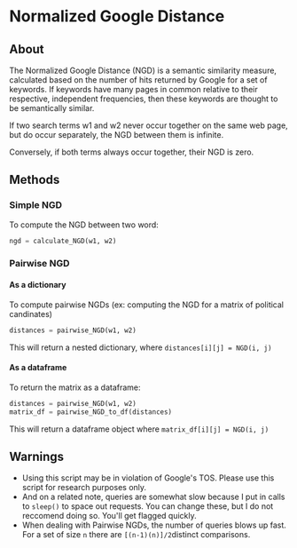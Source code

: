 # Normalized Google Distance


## About 
The Normalized Google Distance (NGD) is a semantic similarity measure, 
calculated based on the number of hits returned by Google for a set of 
keywords. If keywords have many pages in common relative to their respective, 
independent frequencies, then these keywords are thought to be semantically 
similar. 

If two search terms w1 and w2 never occur together on the same web 
page, but do occur separately, the NGD between them is infinite. 

Conversely, if both terms always occur together, their NGD is zero.

## Methods <a name = "data"></a>

### Simple NGD

To compute the NGD between two word: 

``` Python
ngd = calculate_NGD(w1, w2)
```


### Pairwise NGD

#### As a dictionary
To compute pairwise NGDs (ex: computing the NGD for a matrix of political candinates)

``` Python
distances = pairwise_NGD(w1, w2)
```
This will return a nested dictionary, where ```distances[i][j] = NGD(i, j)```

#### As a dataframe
To return the matrix as a dataframe: 
``` Python
distances = pairwise_NGD(w1, w2)
matrix_df = pairwise_NGD_to_df(distances)
```

This will return a dataframe object where ```matrix_df[i][j] = NGD(i, j)```


## Warnings <a name = "data"></a>

* Using this script may be in violation of Google's TOS. Please use this script for research purposes only. 
* And on a related note, queries are somewhat slow because I put in calls to ```sleep()``` to space out requests. You can change these, but I do not reccomend doing so. You'll get flagged quickly. 
* When dealing with Pairwise NGDs, the number of queries blows up fast. For a set of size ```n``` there are ```[(n-1)(n)]/2```distinct comparisons. 
